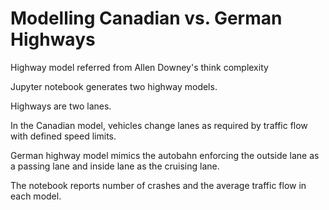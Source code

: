 # Modelling Canadian vs. German Highways

Highway model referred from Allen Downey's think complexity

Jupyter notebook generates two highway models.

Highways are two lanes.

In the Canadian model, vehicles change lanes as required by traffic flow with defined speed limits.

German highway model mimics the autobahn enforcing the outside lane as a passing lane and inside lane
as the cruising lane.

The notebook reports number of crashes and the average traffic flow in each model.